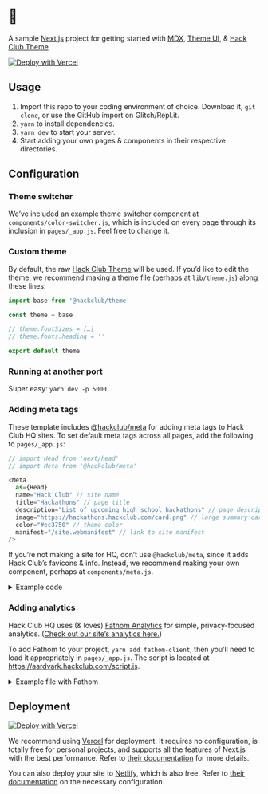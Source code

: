 # 👀

A sample [Next.js] project for getting started with [MDX], [Theme UI], & [Hack Club Theme].

[![Deploy with Vercel](https://vercel.com/button)](https://vercel.com/import/git?s=https%3A%2F%2Fgithub.com%2Fhackclub%2Ftheme-starter&repo-name=theme-project)

[next.js]: https://nextjs.org
[mdx]: https://mdxjs.com
[theme ui]: https://theme-ui.com
[hack club theme]: https://github.com/hackclub/theme

## Usage

1. Import this repo to your coding environment of choice. Download it, `git clone`, or use the GitHub import on Glitch/Repl.it.
2. `yarn` to install dependencies.
3. `yarn dev` to start your server.
4. Start adding your own pages & components in their respective directories.

## Configuration

### Theme switcher

We’ve included an example theme switcher component at `components/color-switcher.js`,
which is included on every page through its inclusion in `pages/_app.js`.
Feel free to change it.

### Custom theme

By default, the raw [Hack Club Theme](https://theme.hackclub.com) will be used.
If you’d like to edit the theme, we recommend making a theme file (perhaps at
`lib/theme.js`) along these lines:

```js
import base from '@hackclub/theme'

const theme = base

// theme.fontSizes = […]
// theme.fonts.heading = ''

export default theme
```

### Running at another port

Super easy: `yarn dev -p 5000`

### Adding meta tags

These template includes [@hackclub/meta](https://github.com/hackclub/theme/tree/main/packages/meta)
for adding meta tags to Hack Club HQ sites. To set default meta tags across all pages,
add the following to `pages/_app.js`:

```js
// import Head from 'next/head'
// import Meta from '@hackclub/meta'

<Meta
  as={Head}
  name="Hack Club" // site name
  title="Hackathons" // page title
  description="List of upcoming high school hackathons" // page description
  image="https://hackathons.hackclub.com/card.png" // large summary card image URL
  color="#ec3750" // theme color
  manifest="/site.webmanifest" // link to site manifest
/>
```

If you’re not making a site for HQ, don’t use `@hackclub/meta`, since it adds
Hack Club’s favicons & info. Instead, we recommend making your own component,
perhaps at `components/meta.js`.

<details>

<summary>Example code</summary>

```js
import Head from 'next/head'
import theme from '@hackclub/theme' // or '../lib/theme'

export default ({
  name = 'Your Company',
  title = 'Your Project',
  description = '',
  image = 'https://yourproject.vercel.app/card.png',
  url = 'https://yourproject.vercel.app/'
}) => (
  <Head>
    <title>{title}</title>
    <meta property="og:title" content={title} />
    <meta name="twitter:title" content={title} />
    <meta name="og:url" content={url} />
    <meta property="og:type" content="website" />
    <meta property="og:site_name" content={name} />
    <meta name="description" content={description} />
    <meta property="og:description" content={description} />
    <meta name="twitter:description" content={description} />
    <meta property="og:image" content={image} />
    <meta name="twitter:card" content="summary_large_image" />
    <meta name="twitter:image" content={image} />
    <meta name="msapplication-TileColor" content={theme.colors.primary} />
    <meta name="theme-color" content={theme.colors.primary} />
  </Head>
)
```

</details>

### Adding analytics

Hack Club HQ uses (& loves) [Fathom Analytics](https://usefathom.com/ref/NXBJA2)
for simple, privacy-focused analytics. ([Check out our site’s analytics here.](https://app.usefathom.com/share/ogimjefa/hackclub.com))

To add Fathom to your project, `yarn add fathom-client`, then you’ll need to
load it appropriately in `pages/_app.js`. The script is located at
<https://aardvark.hackclub.com/script.js>.

<details>

<summary>Example file with Fathom</summary>

```js
import React, { useEffect } from 'react'
import { useRouter } from 'next/router'
import NextApp from 'next/app'
import Head from 'next/head'

import Meta from '@hackclub/meta'
import '@hackclub/theme/fonts/reg-bold.css'
import theme from '../lib/theme'
import { ThemeProvider } from 'theme-ui'
import * as Fathom from 'fathom-client'

const App = ({ Component, pageProps }) => {
  const router = useRouter()

  useEffect(() => {
    Fathom.load('YOURCODE', {
      includedDomains: ['hackclub.com'],
      url: 'https://aardvark.hackclub.com/script.js'
    })
    const onRouteChangeComplete = () => Fathom.trackPageview()
    router.events.on('routeChangeComplete', onRouteChangeComplete)
    return () => {
      router.events.off('routeChangeComplete', onRouteChangeComplete)
    }
  }, [])

  return (
    <ThemeProvider theme={theme}>
      <Meta as={Head} />
      <Component {...pageProps} />
    </ThemeProvider>
  )
}

export default App
```

</details>

## Deployment

[![Deploy with Vercel](https://vercel.com/button)](https://vercel.com/import/git?s=https%3A%2F%2Fgithub.com%2Fhackclub%2Ftheme-starter&repo-name=theme-project)

We recommend using [Vercel](https://vercel.com) for deployment. It requires no
configuration, is totally free for personal projects, and supports all the features
of Next.js with the best performance. Refer to [their documentation](https://vercel.com/docs#deploy-an-existing-project)
for more details.

You can also deploy your site to [Netlify](https://netlify.com), which is also free. Refer to [their documentation](https://docs.netlify.com/configure-builds/common-configurations/#next-js) on the necessary configuration.
